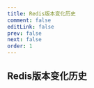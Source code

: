 ```yaml
---
title: Redis版本变化历史
comment: false
editLink: false
prev: false
next: false
order: 1
---
```


## Redis版本变化历史

